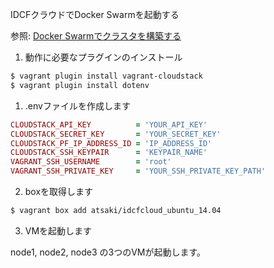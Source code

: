 IDCFクラウドでDocker Swarmを起動する

参照: [Docker Swarmでクラスタを構築する](http://qiita.com/atsaki/items/16c50dfd579a9339c333)

1. 動作に必要なプラグインのインストール

```bash
$ vagrant plugin install vagrant-cloudstack
$ vagrant plugin install dotenv
```

1. .envファイルを作成します

```ruby
CLOUDSTACK_API_KEY          = 'YOUR_API_KEY'
CLOUDSTACK_SECRET_KEY       = 'YOUR_SECRET_KEY'
CLOUDSTACK_PF_IP_ADDRESS_ID = 'IP_ADDRESS_ID'
CLOUDSTACK_SSH_KEYPAIR      = 'KEYPAIR_NAME'
VAGRANT_SSH_USERNAME        = 'root'
VAGRANT_SSH_PRIVATE_KEY     = 'YOUR_SSH_PRIVATE_KEY_PATH'
```

2. boxを取得します

```bash
$ vagrant box add atsaki/idcfcloud_ubuntu_14.04
```

3. VMを起動します

node1, node2, node3 の3つのVMが起動します。

